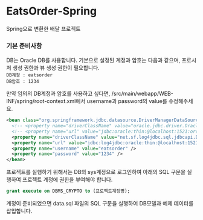 # EatsOrder-Spring
Spring으로 변환한 배달 프로젝트

### 기본 준비사항
DB는 Oracle DB를 사용합니다. 기본으로 설정된 계정과 암호는 다음과 같으며, 프로시저 생성 권한과 뷰 생성 권한이 필요합니다.   
`DB계정 : eatsorder`   
`DB암호 : 1234`   

만약 임의의 DB계정과 암호를 사용하고 싶다면, /src/main/webapp/WEB-INF/spring/root-context.xml에서 username과 password의 value를 수정해주세요.
```xml
<bean class="org.springframework.jdbc.datasource.DriverManagerDataSource" id="dataSource">
  <!-- <property name="driverClassName" value="oracle.jdbc.driver.OracleDriver" /> -->
  <!-- <property name="url" value="jdbc:oracle:thin:@localhost:1521:orcl" /> -->
  <property name="driverClassName" value="net.sf.log4jdbc.sql.jdbcapi.DriverSpy" />
  <property name="url" value="jdbc:log4jdbc:oracle:thin:@localhost:1521:orcl" />
  <property name="username" value="eatsorder" />
  <property name="password" value="1234" />
</bean>
```

프로젝트를 실행하기 위해서는 DB의 sys계정으로 로그인하여 아래의 SQL 구문을 실행하여 프로젝트 계정에 권한을 부여해야 합니다.   
```SQL
grant execute on DBMS_CRYPTO to (프로젝트계정명);
```

계정이 준비되었으면 data.sql 파일의 SQL 구문을 실행하여 DB모델과 예제 데이터를 삽입합니다.
